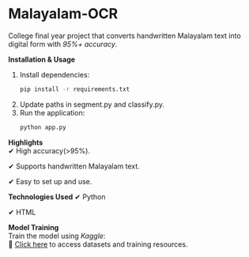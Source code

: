 # Malayalam-OCR
College final year project that converts handwritten Malayalam text into digital form with *95%+ accuracy*. 


**Installation & Usage**  
1. Install dependencies:  
   ```bash
   pip install -r requirements.txt
2. Update paths in segment.py and classify.py.
3. Run the application:
   ```bash
   python app.py


**Highlights**  
✔ High accuracy(>95%). 

✔ Supports handwritten Malayalam text.

✔ Easy to set up and use.


**Technologies Used**
✔ Python

✔ HTML


**Model Training**  
Train the model using *Kaggle*:  
🔗 [Click here](https://www.kaggle.com/) to access datasets and training resources.

